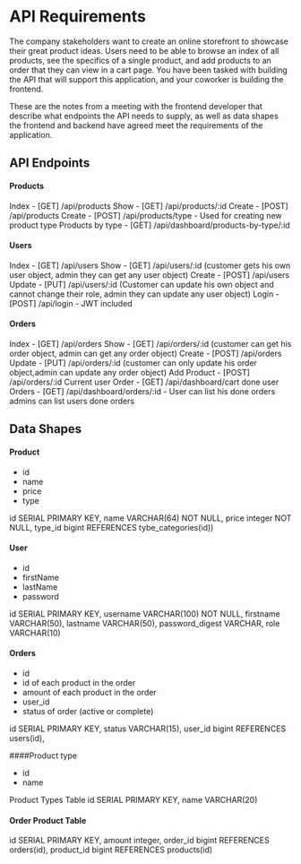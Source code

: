 # API Requirements
The company stakeholders want to create an online storefront to showcase their great product ideas. Users need to be able to browse an index of all products, see the specifics of a single product, and add products to an order that they can view in a cart page. You have been tasked with building the API that will support this application, and your coworker is building the frontend.

These are the notes from a meeting with the frontend developer that describe what endpoints the API needs to supply, as well as data shapes the frontend and backend have agreed meet the requirements of the application. 

## API Endpoints
#### Products

Index - [GET] /api/products
Show  - [GET] /api/products/:id
Create - [POST] /api/products
Create - [POST] /api/products/type - Used for creating new product type
Products by type - [GET] /api/dashboard/products-by-type/:id

#### Users
Index - [GET] /api/users
Show - [GET] /api/users/:id (customer gets his own user object, admin they can get any user object)
Create - [POST] /api/users
Update - [PUT] /api/users/:id (Customer can update his own object and cannot change their role, admin they can update any user object)
Login - [POST] /api/login - JWT included

#### Orders
Index - [GET] /api/orders
Show - [GET] /api/orders/:id (customer can get his order object, admin can get any order object)
Create - [POST] /api/orders
Update - [PUT] /api/orders/:id (customer can only update his order object,admin can update any order object)
Add Product - [POST] /api/orders/:id
Current user Order - [GET] /api/dashboard/cart
done user Orders - [GET] /api/dashboard/orders/:id - User can list his done orders admins can list users done orders

## Data Shapes
#### Product
-  id
- name
- price
- type

id SERIAL PRIMARY KEY,
name VARCHAR(64) NOT NULL,
price integer NOT NULL,
type_id bigint REFERENCES tybe_categories(id))

#### User
- id
- firstName
- lastName
- password

id SERIAL PRIMARY KEY,
username VARCHAR(100) NOT NULL,
firstname VARCHAR(50),
lastname VARCHAR(50),
password_digest VARCHAR,
role VARCHAR(10)

#### Orders
- id
- id of each product in the order
- amount of each product in the order
- user_id
- status of order (active or complete)

id SERIAL PRIMARY KEY,
status VARCHAR(15),
user_id bigint REFERENCES users(id),

####Product type
- id
- name

Product Types Table
id SERIAL PRIMARY KEY,
name VARCHAR(20)

#### Order Product Table
id SERIAL PRIMARY KEY,
amount integer,
order_id bigint REFERENCES orders(id),
product_id bigint REFERENCES products(id)
